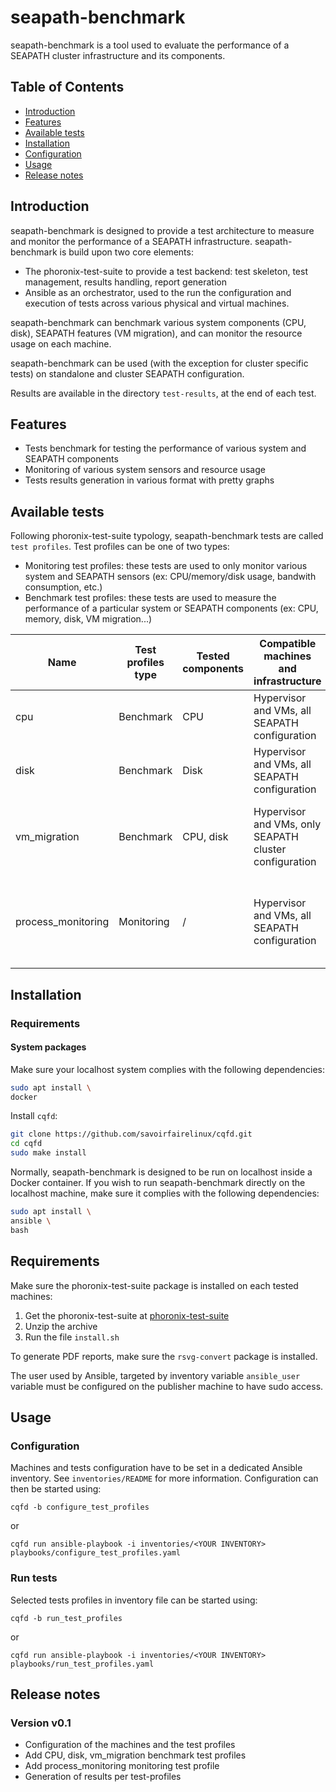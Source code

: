 <!-- Copyright (C) 2024 Savoir-faire Linux, Inc.
SPDX-License-Identifier: Apache-2.0 -->

# seapath-benchmark

seapath-benchmark is a tool used to evaluate the performance of a SEAPATH
cluster infrastructure and its components.

## Table of Contents

- [Introduction](#introduction)
- [Features](#features)
- [Available tests](#available-tests)
- [Installation](#installation)
- [Configuration](#configuration)
- [Usage](#usage)
- [Release notes](#release-notes)

## Introduction

seapath-benchmark is designed to provide a test architecture to measure
and monitor the performance of a SEAPATH infrastructure.
seapath-benchmark is build upon two core elements:
- The phoronix-test-suite to provide a test backend: test skeleton,
  test management, results handling, report generation
- Ansible as an orchestrator, used to the run the configuration and
  execution of tests across various physical and virtual machines.

seapath-benchmark can benchmark various system components (CPU, disk),
SEAPATH features (VM migration), and can monitor the resource usage on
each machine.

seapath-benchmark can be used (with the exception for cluster specific
tests) on standalone and cluster SEAPATH configuration.

Results are available in the directory `test-results`, at the end of
each test.


## Features
- Tests benchmark for testing the performance of various system and
  SEAPATH components
- Monitoring of various system sensors and resource usage
- Tests results generation in various format with pretty graphs

## Available tests

Following phoronix-test-suite typology, seapath-benchmark tests are
called `test profiles`. Test profiles can be one of two types:
- Monitoring test profiles: these tests are used to only monitor various
  system and SEAPATH sensors (ex: CPU/memory/disk usage, bandwith
  consumption, etc.)
- Benchmark test profiles: these tests are used to measure the
  performance of a particular system or SEAPATH components (ex: CPU,
  memory, disk, VM migration...)

| Name | Test profiles type | Tested components | Compatible machines and infrastructure | Test arguments | Generated results |
| -------- | ------- | ------- | ------- | ------- | ------- |
| cpu | Benchmark | CPU | Hypervisor and VMs, all SEAPATH configuration | / | PDF report with sysbench score |
| disk | Benchmark | Disk | Hypervisor and VMs, all SEAPATH configuration | / | PDF report with fio score |
| vm_migration | Benchmark | CPU, disk | Hypervisor and VMs, only SEAPATH cluster configuration |- `resource`: name of the VM to migrate (default `guest0`) <br> - `iterations`: number of VM migration (default 5) | PDF report with average VM migration time |
| process_monitoring | Monitoring | / | Hypervisor and VMs, all SEAPATH configuration | `processes_to_monitor`: list of processes to monitor separated by a coma `,`. If not provided, only shows the three most CPU consumer processes | HTML report with process CPU consumption per CPU core |



## Installation
### Requirements
#### System packages

Make sure your localhost system complies with the following dependencies:
```bash
sudo apt install \
docker
```

Install `cqfd`:
```bash
git clone https://github.com/savoirfairelinux/cqfd.git
cd cqfd
sudo make install
```

Normally, seapath-benchmark is designed to be run on localhost inside a
Docker container. If you wish to run seapath-benchmark directly on the
localhost machine, make sure it complies with the following
dependencies:

```bash
sudo apt install \
ansible \
bash
```

## Requirements
Make sure the phoronix-test-suite package is installed on each tested machines:
1. Get the phoronix-test-suite at [phoronix-test-suite](https://github.com/phoronix-test-suite/phoronix-test-suite/archive/refs/heads/master.zip)
2. Unzip the archive
3. Run the file `install.sh`

To generate PDF reports, make sure the `rsvg-convert` package is installed.

The user used by Ansible, targeted by inventory variable `ansible_user`
variable must be configured on the publisher machine to have sudo access.

## Usage
### Configuration

Machines and tests configuration have to be set in a dedicated Ansible
inventory. See `inventories/README` for more information.
Configuration can then be started using:

```
cqfd -b configure_test_profiles
```
or
```
cqfd run ansible-playbook -i inventories/<YOUR INVENTORY> playbooks/configure_test_profiles.yaml
```

### Run tests

Selected tests profiles in inventory file can be started using:

```
cqfd -b run_test_profiles
```
or
```
cqfd run ansible-playbook -i inventories/<YOUR INVENTORY> playbooks/run_test_profiles.yaml
```

## Release notes

### Version v0.1

* Configuration of the machines and the test profiles
* Add CPU, disk, vm_migration benchmark test profiles
* Add process_monitoring monitoring test profile
* Generation of results per test-profiles
